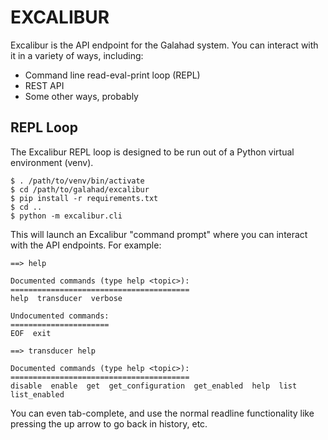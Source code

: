 # EXCALIBUR

Excalibur is the API endpoint for the Galahad system. You can interact with it in a variety of ways, including:

- Command line read-eval-print loop (REPL)
- REST API
- Some other ways, probably

## REPL Loop

The Excalibur REPL loop is designed to be run out of a Python virtual environment (venv). 


```
$ . /path/to/venv/bin/activate
$ cd /path/to/galahad/excalibur
$ pip install -r requirements.txt
$ cd ..
$ python -m excalibur.cli
```

This will launch an Excalibur "command prompt" where you can interact with the API endpoints. For example:

```
==> help

Documented commands (type help <topic>):
========================================
help  transducer  verbose

Undocumented commands:
======================
EOF  exit

==> transducer help

Documented commands (type help <topic>):
========================================
disable  enable  get  get_configuration  get_enabled  help  list  list_enabled
```

You can even tab-complete, and use the normal readline functionality like pressing the up arrow to go back in history, etc.
